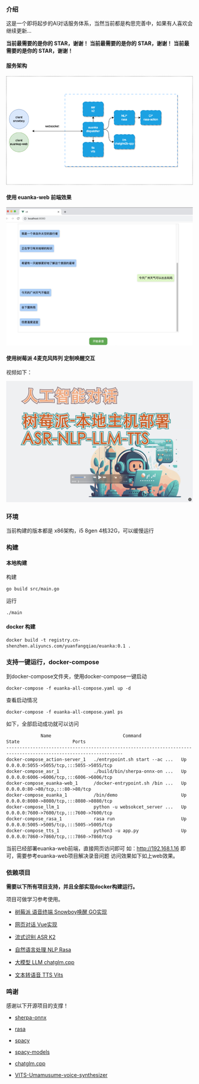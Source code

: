 
### 介绍

这是一个即将起步的AI对话服务体系，当然当前都是构思完善中，如果有人喜欢会继续更新...

**当前最需要的是你的 STAR，谢谢！** 
**当前最需要的是你的 STAR，谢谢！** 
**当前最需要的是你的 STAR，谢谢！** 

#### 服务架构

![](.assets/architecture.drawio.png)

#### 使用 euanka-web 前端效果
![euanka-web](./.assets/euanka-web.png)

#### 使用树莓派 4麦克风阵列 定制唤醒交互

视频如下： 

[![](.assets/cover-2.jpg)](https://www.bilibili.com/video/BV12c411c7sz?t=47.7)

### 环境

当前构建的版本都是 x86架构，i5 8gen 4核32G，可以缓慢运行 

### 构建
#### 本地构建
构建
```
go build src/main.go
```

运行
```shell
./main
```
#### docker 构建

```
docker build -t registry.cn-shenzhen.aliyuncs.com/yuanfangqiao/euanka:0.1 .
```

### 支持一键运行，docker-compose

到docker-compose文件夹，使用docker-compose一键启动
```
docker-compose -f euanka-all-compose.yaml up -d
```

查看启动情况
```
docker-compose -f euanka-all-compose.yaml ps
```
如下，全部启动成功就可以访问
```
             Name                           Command               State                    Ports
------------------------------------------------------------------------------------------------------------------
docker-compose_action-server_1   ./entrypoint.sh start --ac ...   Up      0.0.0.0:5055->5055/tcp,:::5055->5055/tcp
docker-compose_asr_1             ./build/bin/sherpa-onnx-on ...   Up      0.0.0.0:6006->6006/tcp,:::6006->6006/tcp
docker-compose_euanka-web_1      /docker-entrypoint.sh /bin ...   Up      0.0.0.0:80->80/tcp,:::80->80/tcp
docker-compose_euanka_1          /bin/demo                        Up      0.0.0.0:8080->8080/tcp,:::8080->8080/tcp
docker-compose_llm_1             python -u websokcet_server ...   Up      0.0.0.0:7600->7600/tcp,:::7600->7600/tcp
docker-compose_rasa_1            rasa run                         Up      0.0.0.0:5005->5005/tcp,:::5005->5005/tcp
docker-compose_tts_1             python3 -u app.py                Up      0.0.0.0:7860->7860/tcp,:::7860->7860/tcp
```

当前已经部署euanka-web前端，直接网页访问即可 如：http://192.168.1.16 即可，需要参考euanka-web项目解决录音问题
访问效果如下如上web效果。


### 依赖项目

**需要以下所有项目支持，并且全部实现docker构建运行。**

项目可做学习参考使用。

- [树莓派 语音终端 Snowboy唤醒 GO实现]( https://github.com/yuanfangqiao/euanka-client.git)

- [网页对话 Vue实现]( https://github.com/yuanfangqiao/euanka-client.git)

- [流式识别 ASR K2]( https://github.com/yuanfangqiao/sherpa-onnx-euanka.git)

- [自然语言处理 NLP Rasa]( https://github.com/yuanfangqiao/euanka-rasa.git)

- [大模型 LLM chatglm.cpp]( https://github.com/yuanfangqiao/chatglm.cpp)

- [文本转语音 TTS Vits]( https://github.com/yuanfangqiao/VITS-Umamusume-voice-synthesizer.git)


### 鸣谢

感谢以下开源项目的支撑！ 

- [sherpa-onnx]( https://github.com/k2-fsa/sherpa-onnx.git)

- [rasa](https://github.com/RasaHQ/rasa.git)

- [spacy](https://github.com/explosion/spaCy.git)

- [spacy-models](https://github.com/explosion/spacy-models)

- [chatglm.cpp](https://github.com/li-plus/chatglm.cpp)

- [VITS-Umamusume-voice-synthesizer](https://huggingface.co/spaces/Plachta/VITS-Umamusume-voice-synthesizer)
